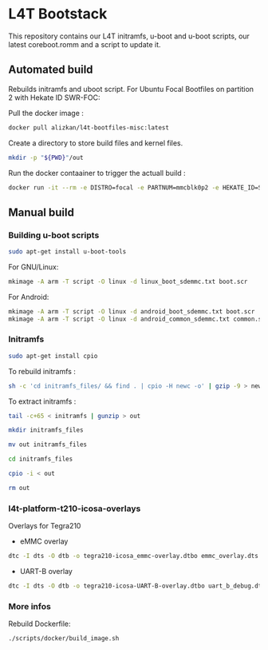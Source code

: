 # L4T Bootstack

This repository contains our L4T initramfs, u-boot and u-boot scripts, our latest coreboot.romm and a script to update it.

## Automated build

Rebuilds initramfs and uboot script.
For Ubuntu Focal Bootfiles on partition 2 with Hekate ID SWR-FOC:

Pull the docker image :
```sh
docker pull alizkan/l4t-bootfiles-misc:latest
```

Create a directory to store build files and kernel files.
```sh
mkdir -p "${PWD}"/out
```

Run the docker contaainer to trigger the actuall build :
```sh
docker run -it --rm -e DISTRO=focal -e PARTNUM=mmcblk0p2 -e HEKATE_ID=SWR-FOC -v "${PWD}"/out:/out alizkan/l4t-bootfiles-misc:latest
```

## Manual build

### Building u-boot scripts

```sh
sudo apt-get install u-boot-tools
```

For GNU/Linux:

```sh
mkimage -A arm -T script -O linux -d linux_boot_sdemmc.txt boot.scr
```

For Android:

```sh
mkimage -A arm -T script -O linux -d android_boot_sdemmc.txt boot.scr
mkimage -A arm -T script -O linux -d android_common_sdemmc.txt common.scr
```

### Initramfs

```sh
sudo apt-get install cpio
```

To rebuild initramfs :
```sh
sh -c 'cd initramfs_files/ && find . | cpio -H newc -o' | gzip -9 > new_initramfs.cpio.gz && mkimage -A arm64 -O linux -T ramdisk -C gzip -d new_initramfs.cpio.gz initramfs
```

To extract initramfs :

```sh
tail -c+65 < initramfs | gunzip > out
```

```sh
mkdir initramfs_files
```

```sh
mv out initramfs_files
```

```sh
cd initramfs_files
```

```sh
cpio -i < out
```

```sh
rm out
```

### l4t-platform-t210-icosa-overlays

Overlays for Tegra210

- eMMC overlay
```sh
dtc -I dts -O dtb -o tegra210-icosa_emmc-overlay.dtbo emmc_overlay.dts
```

- UART-B overlay

```sh
dtc -I dts -O dtb -o tegra210-icosa-UART-B-overlay.dtbo uart_b_debug.dts
```

### More infos

Rebuild Dockerfile:

```sh
./scripts/docker/build_image.sh
```
